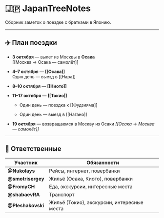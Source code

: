 # 🇯🇵 JapanTreeNotes

Сборник заметок о поездке с братками в Японию.

---

## ✈️ План поездки

- **3 октября** — вылет из Москвы в **Осака**  
    [[Москва → Осака — самолёт]]
    
- **4–7 октября** — **[[Осака]]**  
    Один день — выезд в [[Нара]]
    
- **8–10 октября** — **[[Киото]]**
    
- **11–17 октября** — **[[Токио]]**
    
    - Один день — поездка к [[Фудзияма]]
        
    - Один день — выезд в [[Нагано]]
        
- **19 октября** — возвращаемся в Москву из Осаки
	_[[Осака → Москва — самолёт]]_  
---

## 🧾 Ответственные

|Участник|Обязанности|
|---|---|
|**@Nukolays**|Рейсы, интернет, повербанки|
|**@smotrisergey**|Жильё (Осака, Киото), повербанки|
|**@FromyCH**|Еда, экскурсии, интересные места|
|**@shabaevRA**|Транспорт|
|**@Pleshakovski**|Жильё (Токио), экскурсии, интересные места|